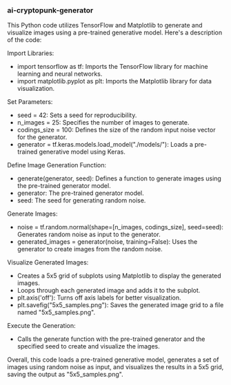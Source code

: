 ### ai-cryptopunk-generator

This Python code utilizes TensorFlow and Matplotlib to generate and visualize images using a pre-trained generative model. Here's a description of the code:

Import Libraries:
- import tensorflow as tf: Imports the TensorFlow library for machine learning and neural networks.
- import matplotlib.pyplot as plt: Imports the Matplotlib library for data visualization.

Set Parameters:
- seed = 42: Sets a seed for reproducibility.
- n_images = 25: Specifies the number of images to generate.
- codings_size = 100: Defines the size of the random input noise vector for the generator.
- generator = tf.keras.models.load_model("./models/"): Loads a pre-trained generative model using Keras.

Define Image Generation Function:
- generate(generator, seed): Defines a function to generate images using the pre-trained generator model.
- generator: The pre-trained generator model.
- seed: The seed for generating random noise.

Generate Images:
- noise = tf.random.normal(shape=[n_images, codings_size], seed=seed): Generates random noise as input to the generator.
- generated_images = generator(noise, training=False): Uses the generator to create images from the random noise.

Visualize Generated Images:
- Creates a 5x5 grid of subplots using Matplotlib to display the generated images.
- Loops through each generated image and adds it to the subplot.
- plt.axis('off'): Turns off axis labels for better visualization.
- plt.savefig("5x5_samples.png"): Saves the generated image grid to a file named "5x5_samples.png".

Execute the Generation:
- Calls the generate function with the pre-trained generator and the specified seed to create and visualize the images.

Overall, this code loads a pre-trained generative model, generates a set of images using random noise as input, and visualizes the results in a 5x5 grid, saving the output as "5x5_samples.png".
